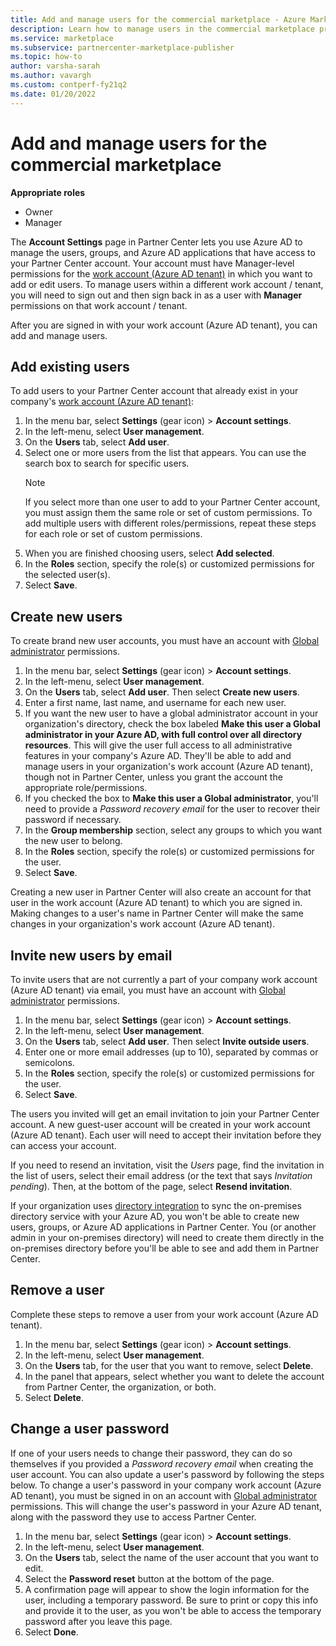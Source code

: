 ```yaml
---
title: Add and manage users for the commercial marketplace - Azure Marketplace
description: Learn how to manage users in the commercial marketplace program for a Microsoft commercial marketplace account in Partner Center.
ms.service: marketplace
ms.subservice: partnercenter-marketplace-publisher
ms.topic: how-to
author: varsha-sarah
ms.author: vavargh
ms.custom: contperf-fy21q2
ms.date: 01/20/2022
---
```


# Add and manage users for the commercial marketplace

**Appropriate roles**

- Owner
- Manager

The **Account Settings** page in Partner Center lets you use Azure AD to manage the users, groups, and Azure AD applications that have access to your Partner Center account. Your account must have Manager-level permissions for the [work account (Azure AD tenant)](company-work-accounts.md) in which you want to add or edit users. To manage users within a different work account / tenant, you will need to sign out and then sign back in as a user with **Manager** permissions on that work account / tenant.

After you are signed in with your work account (Azure AD tenant), you can add and manage users.

## Add existing users

To add users to your Partner Center account that already exist in your company's [work account (Azure AD tenant)](company-work-accounts.md):

1. In the menu bar, select **Settings** (gear icon) > **Account settings**.
1. In the left-menu, select **User management**.
1. On the **Users** tab, select **Add user**.
1. Select one or more users from the list that appears. You can use the search box to search for specific users. 
    > [!NOTE]
    > If you select more than one user to add to your Partner Center account, you must assign them the same role or set of custom permissions. To add multiple users with different roles/permissions, repeat these steps for each role or set of custom permissions.
1. When you are finished choosing users, select **Add selected**.
1. In the **Roles** section, specify the role(s) or customized permissions for the selected user(s).
1. Select **Save**.

## Create new users

To create brand new user accounts, you must have an account with [Global administrator](../active-directory/roles/permissions-reference.md) permissions.

1. In the menu bar, select **Settings** (gear icon) > **Account settings**.
1. In the left-menu, select **User management**.
1. On the **Users** tab, select **Add user**. Then select **Create new users**.
1. Enter a first name, last name, and username for each new user.
1. If you want the new user to have a global administrator account in your organization's directory, check the box labeled **Make this user a Global administrator in your Azure AD, with full control over all directory resources**. This will give the user full access to all administrative features in your company's Azure AD. They'll be able to add and manage users in your organization's work account (Azure AD tenant), though not in Partner Center, unless you grant the account the appropriate role/permissions.
1. If you checked the box to **Make this user a Global administrator**, you'll need to provide a *Password recovery email* for the user to recover their password if necessary.
1. In the **Group membership** section, select any groups to which you want the new user to belong.
1. In the **Roles** section, specify the role(s) or customized permissions for the user.
1. Select **Save**.

Creating a new user in Partner Center will also create an account for that user in the work account (Azure AD tenant) to which you are signed in. Making changes to a user's name in Partner Center will make the same changes in your organization's work account (Azure AD tenant).

## Invite new users by email

To invite users that are not currently a part of your company work account (Azure AD tenant) via email, you must have an account with [Global administrator](../active-directory/roles/permissions-reference.md) permissions.

1. In the menu bar, select **Settings** (gear icon) > **Account settings**.
1. In the left-menu, select **User management**.
1. On the **Users** tab, select **Add user**. Then select **Invite outside users**.
1. Enter one or more email addresses (up to 10), separated by commas or semicolons.
1. In the **Roles** section, specify the role(s) or customized permissions for the user.
1. Select **Save**.

The users you invited will get an email invitation to join your Partner Center account. A new guest-user account will be created in your work account (Azure AD tenant). Each user will need to accept their invitation before they can access your account.

If you need to resend an invitation, visit the *Users* page, find the invitation in the list of users, select their email address (or the text that says *Invitation pending*). Then, at the bottom of the page, select **Resend invitation**.

If your organization uses [directory integration](/previous-versions/azure/azure-services/jj573653(v=azure.100)) to sync the on-premises directory service with your Azure AD, you won't be able to create new users, groups, or Azure AD applications in Partner Center. You (or another admin in your on-premises directory) will need to create them directly in the on-premises directory before you'll be able to see and add them in Partner Center.

## Remove a user

Complete these steps to remove a user from your work account (Azure AD tenant).

1. In the menu bar, select **Settings** (gear icon) > **Account settings**.
1. In the left-menu, select **User management**.
1. On the **Users** tab, for the user that you want to remove, select **Delete**.
1. In the panel that appears, select whether you want to delete the account from Partner Center, the organization, or both.
1. Select **Delete**.

## Change a user password

If one of your users needs to change their password, they can do so themselves if you provided a *Password recovery email* when creating the user account. You can also update a user's password by following the steps below. To change a user's password in your company work account (Azure AD tenant), you must be signed in on an account with [Global administrator](../active-directory/roles/permissions-reference.md) permissions. This will change the user's password in your Azure AD tenant, along with the password they use to access Partner Center.

1. In the menu bar, select **Settings** (gear icon) > **Account settings**.
1. In the left-menu, select **User management**.
1. On the **Users** tab, select the name of the user account that you want to edit.
1. Select the **Password reset** button at the bottom of the page.
1. A confirmation page will appear to show the login information for the user, including a temporary password. Be sure to print or copy this info and provide it to the user, as you won't be able to access the temporary password after you leave this page.
1. Select **Done**.
